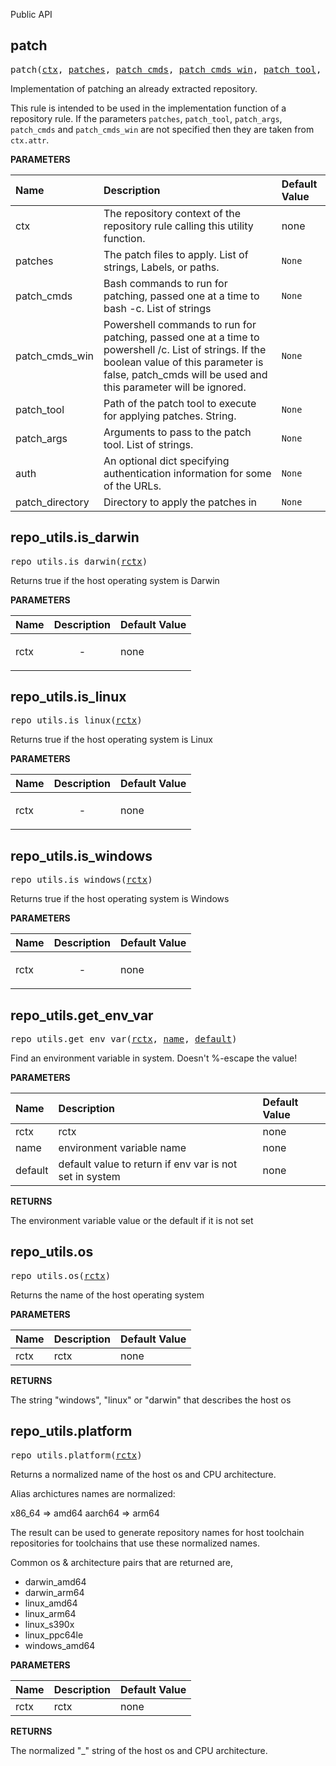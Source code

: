 <!-- Generated with Stardoc: http://skydoc.bazel.build -->

Public API

<a id="#patch"></a>

## patch

<pre>
patch(<a href="#patch-ctx">ctx</a>, <a href="#patch-patches">patches</a>, <a href="#patch-patch_cmds">patch_cmds</a>, <a href="#patch-patch_cmds_win">patch_cmds_win</a>, <a href="#patch-patch_tool">patch_tool</a>, <a href="#patch-patch_args">patch_args</a>, <a href="#patch-auth">auth</a>, <a href="#patch-patch_directory">patch_directory</a>)
</pre>

Implementation of patching an already extracted repository.

This rule is intended to be used in the implementation function of
a repository rule. If the parameters `patches`, `patch_tool`,
`patch_args`, `patch_cmds` and `patch_cmds_win` are not specified
then they are taken from `ctx.attr`.


**PARAMETERS**


| Name  | Description | Default Value |
| :------------- | :------------- | :------------- |
| <a id="patch-ctx"></a>ctx |  The repository context of the repository rule calling this utility function.   |  none |
| <a id="patch-patches"></a>patches |  The patch files to apply. List of strings, Labels, or paths.   |  <code>None</code> |
| <a id="patch-patch_cmds"></a>patch_cmds |  Bash commands to run for patching, passed one at a time to bash -c. List of strings   |  <code>None</code> |
| <a id="patch-patch_cmds_win"></a>patch_cmds_win |  Powershell commands to run for patching, passed one at a time to powershell /c. List of strings. If the boolean value of this parameter is false, patch_cmds will be used and this parameter will be ignored.   |  <code>None</code> |
| <a id="patch-patch_tool"></a>patch_tool |  Path of the patch tool to execute for applying patches. String.   |  <code>None</code> |
| <a id="patch-patch_args"></a>patch_args |  Arguments to pass to the patch tool. List of strings.   |  <code>None</code> |
| <a id="patch-auth"></a>auth |  An optional dict specifying authentication information for some of the URLs.   |  <code>None</code> |
| <a id="patch-patch_directory"></a>patch_directory |  Directory to apply the patches in   |  <code>None</code> |


<a id="#repo_utils.is_darwin"></a>

## repo_utils.is_darwin

<pre>
repo_utils.is_darwin(<a href="#repo_utils.is_darwin-rctx">rctx</a>)
</pre>

Returns true if the host operating system is Darwin

**PARAMETERS**


| Name  | Description | Default Value |
| :------------- | :------------- | :------------- |
| <a id="repo_utils.is_darwin-rctx"></a>rctx |  <p align="center"> - </p>   |  none |


<a id="#repo_utils.is_linux"></a>

## repo_utils.is_linux

<pre>
repo_utils.is_linux(<a href="#repo_utils.is_linux-rctx">rctx</a>)
</pre>

Returns true if the host operating system is Linux

**PARAMETERS**


| Name  | Description | Default Value |
| :------------- | :------------- | :------------- |
| <a id="repo_utils.is_linux-rctx"></a>rctx |  <p align="center"> - </p>   |  none |


<a id="#repo_utils.is_windows"></a>

## repo_utils.is_windows

<pre>
repo_utils.is_windows(<a href="#repo_utils.is_windows-rctx">rctx</a>)
</pre>

Returns true if the host operating system is Windows

**PARAMETERS**


| Name  | Description | Default Value |
| :------------- | :------------- | :------------- |
| <a id="repo_utils.is_windows-rctx"></a>rctx |  <p align="center"> - </p>   |  none |


<a id="#repo_utils.get_env_var"></a>

## repo_utils.get_env_var

<pre>
repo_utils.get_env_var(<a href="#repo_utils.get_env_var-rctx">rctx</a>, <a href="#repo_utils.get_env_var-name">name</a>, <a href="#repo_utils.get_env_var-default">default</a>)
</pre>

Find an environment variable in system. Doesn't %-escape the value!

**PARAMETERS**


| Name  | Description | Default Value |
| :------------- | :------------- | :------------- |
| <a id="repo_utils.get_env_var-rctx"></a>rctx |  rctx   |  none |
| <a id="repo_utils.get_env_var-name"></a>name |  environment variable name   |  none |
| <a id="repo_utils.get_env_var-default"></a>default |  default value to return if env var is not set in system   |  none |

**RETURNS**

The environment variable value or the default if it is not set


<a id="#repo_utils.os"></a>

## repo_utils.os

<pre>
repo_utils.os(<a href="#repo_utils.os-rctx">rctx</a>)
</pre>

Returns the name of the host operating system

**PARAMETERS**


| Name  | Description | Default Value |
| :------------- | :------------- | :------------- |
| <a id="repo_utils.os-rctx"></a>rctx |  rctx   |  none |

**RETURNS**

The string "windows", "linux" or "darwin" that describes the host os


<a id="#repo_utils.platform"></a>

## repo_utils.platform

<pre>
repo_utils.platform(<a href="#repo_utils.platform-rctx">rctx</a>)
</pre>

Returns a normalized name of the host os and CPU architecture.

Alias archictures names are normalized:

x86_64 => amd64
aarch64 => arm64

The result can be used to generate repository names for host toolchain
repositories for toolchains that use these normalized names.

Common os & architecture pairs that are returned are,

- darwin_amd64
- darwin_arm64
- linux_amd64
- linux_arm64
- linux_s390x
- linux_ppc64le
- windows_amd64


**PARAMETERS**


| Name  | Description | Default Value |
| :------------- | :------------- | :------------- |
| <a id="repo_utils.platform-rctx"></a>rctx |  rctx   |  none |

**RETURNS**

The normalized "<os>_<arch>" string of the host os and CPU architecture.



